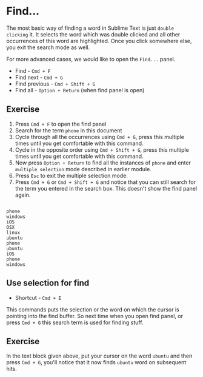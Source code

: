 Find...
========

The most basic way of finding a word in Sublime Text is just `double clicking`
it. It selects the word which was double clicked and all other occurrences of
this word are highlighted. Once you click somewhere else, you exit the search
mode as well.

For more advanced cases, we would like to open the `Find...` panel.


* Find - `Cmd + F`
* Find next - `Cmd + G`
* Find previous - `Cmd + Shift + G`
* Find all - `Option + Return` (when find panel is open)


Exercise
---------

1. Press `Cmd + F` to open the find panel
2. Search for the term `phone` in this document
3. Cycle through all the occurrences using `Cmd + G`, press this multiple times
   until you get comfortable with this command.
4. Cycle in the opposite order using `Cmd + Shift + G`, press this
   multiple times until you get comfortable with this command.
5. Now press `Option + Return` to find all the instances of `phone` and enter
   `multiple selection` mode described in earlier module.
6. Press `Esc` to exit the multiple selection mode.
7. Press `Cmd + G` or `Cmd + Shift + G` and notice that you can still search for
   the term you entered in the search box. This doesn't show the find panel
   again.

```

phone
windows
iOS
OSX
linux
ubuntu
phone
ubuntu
iOS
phone
windows

```


Use selection for find
-----------------------

* Shortcut - `Cmd + E`

This commands puts the selection or the word on which the cursor is pointing
into the find buffer. So next time when you open find panel, or press `Cmd + G`
this search term is used for finding stuff.


Exercise
---------

In the text block given above, put your cursor on the word `ubuntu` and then
press `Cmd + G`, you'll notice that it now finds `ubuntu` word on subsequent
hits.
